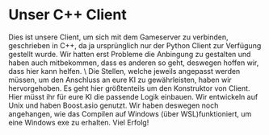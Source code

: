 # Unser C++ Client
Dies ist unsere Client, um sich mit dem Gameserver zu verbinden, geschrieben in C++, da ja ursprünglich nur der Python Client zur Verfügung gestellt wurde. Wir hatten erst Probleme die Anbingung zu gestalten und haben auch mitbekommen, dass es anderen so geht, deswegen hoffen wir, dass hier kann helfen. \\
Die Stellen, welche jeweils angepasst werden müssen, um den Anschluss an eure KI zu gewährleisten, haben wir hervorgehoben. Es geht hier größtenteils um den Konstruktor von Client. Hier müsst ihr für eure KI die passende Logik einbauen.
Wir entwickeln auf Unix und haben Boost.asio genutzt. Wir haben deswegen noch angehangen, wie das Compilen auf Windows (über WSL)funktioniert, um eine Windows exe zu erhalten. 
Viel Erfolg!